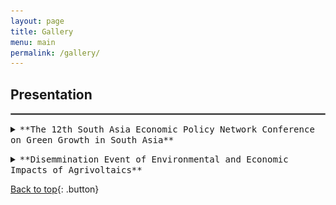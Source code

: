 ```yaml
---
layout: page
title: Gallery
menu: main
permalink: /gallery/
---
```

<a name="top"></a>

## Presentation

<hr style="border:.25px solid grey">

<details>
<summary><kbd>**The 12th South Asia Economic Policy Network Conference on Green Growth in South Asia**</kbd></summary>
<img src="/assets/gallery/Mohsin PEDL Presentatoin WB 2023.jpg" alt='Presenting findings of Paper VI: Bricks to blocks: An exploratory study of a policy and practices in the construction sector of Bangladesh' width=770px height=430px align="center">
<p style="text-align: center; font-size: 12px; color: blue;"> :arrow_right: Presenting findings of Paper VI: Bricks to blocks</p>
<img src='/assets/gallery/Presenters and Organizers WB 2023.jpg' alt='Presenters and Organizers WB 2023' width=770px height=430px align="center" />
<p style="text-align: center; font-size: 12px; color: blue;"> :arrow_right: All Speaker of the Day 2 of The 12th South Asia Economic Policy Network Conference on Green Growth in South Asia</p>
</details>
<p> </p>

  <details>
  <summary><kbd>**Disemmination Event of Environmental and Economic Impacts of Agrivoltaics**</kbd></summary>
    <img src='/assets/gallery/EnvCC Cluster BIGD 1.jpg' alt='BIGD Researchers of Environment and Climate Change Cluster' width=770px height=430px align="center" />
<p style="text-align: center; font-size: 12px; color: blue;"> :arrow_right: BIGD Researchers of Environment and Climate Change Cluster </p>
  </details>

[Back to top](#top){: .button}

<!--
- **Course Name** \
 [Ttile](url){:target="_blank"}.
-->
